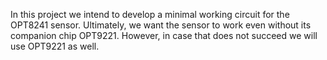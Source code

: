 In this project we intend to develop a minimal working circuit for the OPT8241 sensor. Ultimately, we want the sensor to work even without its companion chip OPT9221. However, in case that does not succeed we will use OPT9221 as well.
